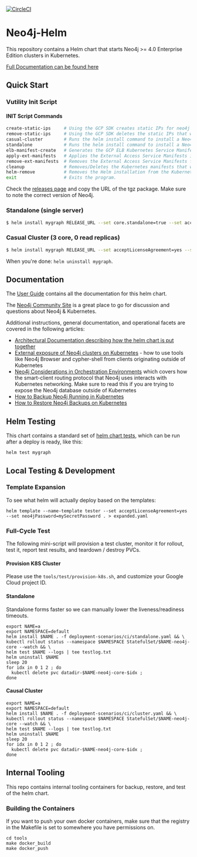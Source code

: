 [![CircleCI](https://circleci.com/gh/neo4j-contrib/neo4j-helm.svg?style=svg)](https://circleci.com/gh/neo4j-contrib/neo4j-helm)

# Neo4j-Helm

This repository contains a Helm chart that starts Neo4j >= 4.0 Enterprise Edition clusters in Kubernetes.

[Full Documentation can be found here](https://neo4j.com/labs/neo4j-helm/1.0.0/)

## Quick Start

### Vutility Init Script

#### INIT Script Commands

```bash
create-static-ips     # Using the GCP SDK creates static IPs for neo4j external access.
remove-static-ips     # Using the GCP SDK deletes the static IPs that were created for neo4j external access.
casual-cluster        # Runs the helm install command to install a Neo4j Casual Cluster into the Kubernetes cluster your cli is pointed to.
standalone            # Runs the helm install command to install a Neo4j Standalone Instance into the Kubernetes cluster your cli is pointed to.
elb-manifest-create   # Generates the GCP ELB Kubernetes Service Manifests with the static IPs that were generated from the create-static-ips command.
apply-ext-manifests   # Applies the External Access Service Manifests into the Kubernetes cluster your cli is pointed to.
remove-ext-manifests  # Removes the External Access Service Manifests from the Kubernetes cluster your cli is pointed to.
cleanup               # Removes/Deletes the Kubernetes manifests that were generated AND Deletes the GCP Static IPs that were created.
helm-remove           # Removes the Helm installation from the Kubernetes cluster your cli is pointed to.
exit                  # Exits the program.
```

Check the [releases page](https://github.com/neo4j-contrib/neo4j-helm/releases) and copy the URL of the tgz package.   Make sure to note the correct version of Neo4j.

### Standalone (single server)

```bash
$ helm install mygraph RELEASE_URL --set core.standalone=true --set acceptLicenseAgreement=yes --set neo4jPassword=mySecretPassword
```

### Casual Cluster (3 core, 0 read replicas)

```bash
$ helm install mygraph RELEASE_URL --set acceptLicenseAgreement=yes --set neo4jPassword=mySecretPassword
```

When you're done:  `helm uninstall mygraph`.

## Documentation

The [User Guide](https://neo4j.com/labs/neo4j-helm/1.0.0/) contains all the documentation for this helm chart.

The [Neo4j Community Site](https://community.neo4j.com/c/neo4j-graph-platform/cloud/76) is a great place to go for
discussion and questions about Neo4j & Kubernetes.

Additional instructions, general documentation, and operational facets are covered in the following
articles:

- [Architectural Documentation describing how the helm chart is put together](https://docs.google.com/presentation/d/14ziuwTzB6O7cp7fq0mA1lxWwZpwnJ9G4pZiwuLxBK70/edit?usp=sharing)
- [External exposure of Neo4j clusters on Kubernetes](tools/external-exposure/EXTERNAL-EXPOSURE.md) - how to use
tools like Neo4j Browser and cypher-shell from clients originating outside of Kubernetes
- [Neo4j Considerations in Orchestration Environments](https://medium.com/neo4j/neo4j-considerations-in-orchestration-environments-584db747dca5) which covers
how the smart-client routing protocol that Neo4j uses interacts with Kubernetes networking.  Make sure to read this if you are trying to expose the Neo4j database outside
of Kubernetes
- [How to Backup Neo4j Running in Kubernetes](https://medium.com/neo4j/how-to-backup-neo4j-running-in-kubernetes-3697761f229a)
- [How to Restore Neo4j Backups on Kubernetes](https://medium.com/google-cloud/how-to-restore-neo4j-backups-on-kubernetes-and-gke-6841aa1e3961)

## Helm Testing

This chart contains a standard set of [helm chart tests](https://helm.sh/docs/topics/chart_tests/), which
can be run after a deploy is ready, like this:

```
helm test mygraph
```

## Local Testing & Development

### Template Expansion

To see what helm will actually deploy based on the templates:

```
helm template --name-template tester --set acceptLicenseAgreement=yes --set neo4jPassword=mySecretPassword . > expanded.yaml
```

### Full-Cycle Test

The following mini-script will provision a test cluster, monitor it for rollout, test it,
report test results, and teardown / destroy PVCs.

#### Provision K8S Cluster

Please use the `tools/test/provision-k8s.sh`, and customize your Google Cloud
project ID.

#### Standalone

Standalone forms faster so we can manually lower the liveness/readiness timeouts.

```
export NAME=a
export NAMESPACE=default
helm install $NAME . -f deployment-scenarios/ci/standalone.yaml && \
kubectl rollout status --namespace $NAMESPACE StatefulSet/$NAME-neo4j-core --watch && \
helm test $NAME --logs | tee testlog.txt
helm uninstall $NAME
sleep 20
for idx in 0 1 2 ; do
  kubectl delete pvc datadir-$NAME-neo4j-core-$idx ;
done
```

#### Causal Cluster

```
export NAME=a
export NAMESPACE=default
helm install $NAME . -f deployment-scenarios/ci/cluster.yaml && \
kubectl rollout status --namespace $NAMESPACE StatefulSet/$NAME-neo4j-core --watch && \
helm test $NAME --logs | tee testlog.txt
helm uninstall $NAME
sleep 20
for idx in 0 1 2 ; do
  kubectl delete pvc datadir-$NAME-neo4j-core-$idx ;
done
```

## Internal Tooling

This repo contains internal tooling containers for backup, restore, and test of
the helm chart.

### Building the Containers

If you want to push your own docker containers, make sure that the registry in
the Makefile is set to somewhere you have permissions on.

```
cd tools
make docker_build
make docker_push
```
